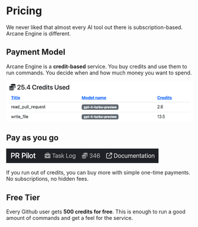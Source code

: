 # Pricing

We never liked that almost every AI tool out there is subscription-based. Arcane Engine is different.

## Payment Model

Arcane Engine is a **credit-based** service. You buy credits and use them to run commands. You decide when and how much money you want to spend.

![Dashboard cost overview](img/credits.png)


## Pay as you go

![Dashboard navigation bar](img/navbar.png)

If you run out of credits, you can buy more with simple one-time payments. No subscriptions, no hidden fees.

## Free Tier

Every Github user gets **500 credits for free**. This is enough to run a good amount of commands and get a feel for the service.
